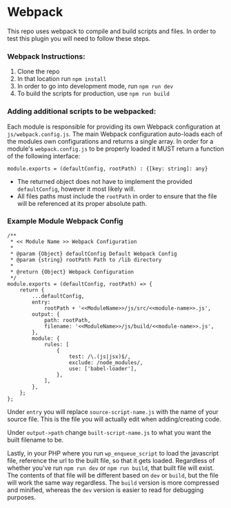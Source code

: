 # Webpack #
This repo uses webpack to compile and build scripts and files. In order to test this plugin you will need to follow these steps.

### Webpack Instructions:
1. Clone the repo
2. In that location run `npm install`
3. In order to go into development mode, run `npm run dev`
4. To build the scripts for production, use `npm run build`

### Adding additional scripts to be webpacked:
Each module is responsible for providing its own Webpack configuration at `js/webpack.config.js`. The main Webpack configuration auto-loads each of the modules own configurations and returns a single array. In order for a module's `webpack.config.js` to be properly loaded it MUST return a function of the following interface:

```
module.exports = (defaultConfig, rootPath) : {[key: string]: any}
```

* The returned object does not have to implement the provided `defaultConfig`, however it most likely will. 
* All files paths must include the `rootPath` in order to ensure that the file will be referenced at its proper absolute path.

### Example Module Webpack Config

```
/**
 * << Module Name >> Webpack Configuration
 *
 * @param {Object} defaultConfig Default Webpack Config
 * @param {string} rootPath Path to /lib directory
 *
 * @return {Object} Webpack Configuration
 */
module.exports = (defaultConfig, rootPath) => {
	return {
		...defaultConfig,
		entry:
			rootPath + '<<ModuleName>>/js/src/<<module-name>>.js',
		output: {
			path: rootPath,
			filename: '<<ModuleName>>/js/build/<<module-name>>.js',
		},
		module: {
			rules: [
				{
					test: /\.(js|jsx)$/,
					exclude: /node_modules/,
					use: ['babel-loader'],
				},
			],
		},
	};
};

```

Under `entry` you will replace `source-script-name.js` with the name of your source file. This is the file you will actually edit when adding/creating code.

Under `output->path` change `built-script-name.js` to what you want the built filename to be. 

Lastly, in your PHP where you run `wp_enqueue_script` to load the javascript file, reference the url to the built file, so that it gets loaded. Regardless of whether you've run `npm run dev` or `npm run build`, that built file will exist. The contents of that file will be different based on `dev` or `build`, but the file will work the same way regardless. The `build` version is more compressed and minified, whereas the `dev` version is easier to read for debugging purposes. 
